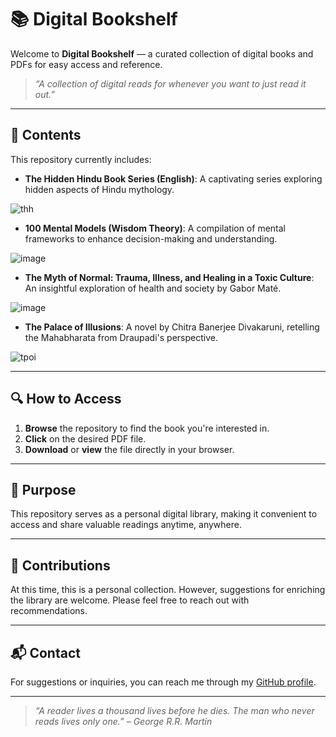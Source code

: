 # 📚 Digital Bookshelf

Welcome to **Digital Bookshelf** — a curated collection of digital books and PDFs for easy access and reference.

> _“A collection of digital reads for whenever you want to just read it out.”_

---

## 📂 Contents

This repository currently includes:

- **The Hidden Hindu Book Series (English)**: A captivating series exploring hidden aspects of Hindu mythology.

 ![thh](https://github.com/user-attachments/assets/c2d6e886-9717-4c0f-8009-9dcd56724e01)

- **100 Mental Models (Wisdom Theory)**: A compilation of mental frameworks to enhance decision-making and understanding.

 ![image](https://github.com/user-attachments/assets/ee61cdc3-61e6-4af9-880a-c29545a45212)

- **The Myth of Normal: Trauma, Illness, and Healing in a Toxic Culture**: An insightful exploration of health and society by Gabor Maté.

 ![image](https://github.com/user-attachments/assets/1eab3e08-4f22-494f-a9bd-f6a35086ece6)

- **The Palace of Illusions**: A novel by Chitra Banerjee Divakaruni, retelling the Mahabharata from Draupadi's perspective.

 ![tpoi](https://github.com/user-attachments/assets/8cfbbd65-c7cf-4231-a211-6eba8a7b06fe)

---

## 🔍 How to Access

1. **Browse** the repository to find the book you're interested in.
2. **Click** on the desired PDF file.
3. **Download** or **view** the file directly in your browser.

---

## 📖 Purpose

This repository serves as a personal digital library, making it convenient to access and share valuable readings anytime, anywhere.

---

## 🤝 Contributions

At this time, this is a personal collection. However, suggestions for enriching the library are welcome. Please feel free to reach out with recommendations.

---

## 📬 Contact

For suggestions or inquiries, you can reach me through my [GitHub profile](https://github.com/Chandni-22).

---

> _“A reader lives a thousand lives before he dies. The man who never reads lives only one.” – George R.R. Martin_
